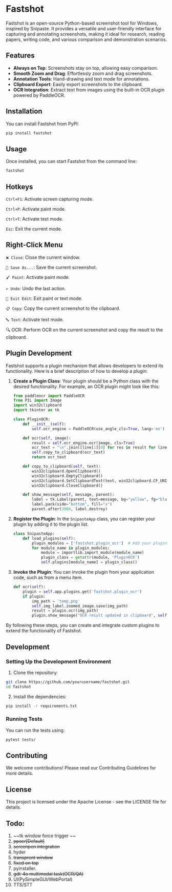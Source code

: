 # Fastshot

Fastshot is an open-source Python-based screenshot tool for Windows, inspired by Snipaste. It provides a versatile and user-friendly interface for capturing and annotating screenshots, making it ideal for research, reading papers, writing code, and various comparison and demonstration scenarios.

## Features

- **Always on Top**: Screenshots stay on top, allowing easy comparison.
- **Smooth Zoom and Drag**: Effortlessly zoom and drag screenshots.
- **Annotation Tools**: Hand-drawing and text mode for annotations.
- **Clipboard Export**: Easily export screenshots to the clipboard.
- **OCR Integration**: Extract text from images using the built-in OCR plugin powered by PaddleOCR.

## Installation

You can install Fastshot from PyPI:

```sh
pip install fastshot
```


## Usage
Once installed, you can start Fastshot from the command line:

```sh
fastshot
```

## Hotkeys
`Ctrl+F1`: Activate screen capturing mode.

`Ctrl+P`: Activate paint mode.

`Ctrl+T`: Activate text mode.

`Esc`: Exit the current mode.

## Right-Click Menu

`❌ Close`: Close the current window.

`💾 Save As...`: Save the current screenshot.

`🖌️ Paint`: Activate paint mode.

`↩️ Undo`: Undo the last action.

`🚪 Exit Edit`: Exit paint or text mode.

`📋 Copy`: Copy the current screenshot to the clipboard.

`🔤 Text`: Activate text mode.

🔍 OCR: Perform OCR on the current screenshot and copy the result to the clipboard.


## Plugin Development

Fastshot supports a plugin mechanism that allows developers to extend its functionality. Here is a brief description of how to develop a plugin:


1. **Create a Plugin Class**: Your plugin should be a Python class with the desired functionality. For example, an OCR plugin might look like this:

    ```python
    from paddleocr import PaddleOCR
    from PIL import Image
    import win32clipboard
    import tkinter as tk

    class PluginOCR:
        def __init__(self):
            self.ocr_engine = PaddleOCR(use_angle_cls=True, lang='en')

        def ocr(self, image):
            result = self.ocr_engine.ocr(image, cls=True)
            ocr_text = "\n".join([line[1][0] for res in result for line in res])
            self.copy_to_clipboard(ocr_text)
            return ocr_text

        def copy_to_clipboard(self, text):
            win32clipboard.OpenClipboard()
            win32clipboard.EmptyClipboard()
            win32clipboard.SetClipboardText(text, win32clipboard.CF_UNICODETEXT)
            win32clipboard.CloseClipboard()

        def show_message(self, message, parent):
            label = tk.Label(parent, text=message, bg="yellow", fg="black", font=("Helvetica", 10))
            label.pack(side="bottom", fill="x")
            parent.after(3000, label.destroy)
    ```

2. **Register the Plugin**: In the `SnipasteApp` class, you can register your plugin by adding it to the plugin list.

    ```python
    class SnipasteApp:
        def load_plugins(self):
            plugin_modules = ['fastshot.plugin_ocr']  # Add your plugin module here
            for module_name in plugin_modules:
                module = importlib.import_module(module_name)
                plugin_class = getattr(module, 'PluginOCR')
                self.plugins[module_name] = plugin_class()
    ```

3. **Invoke the Plugin**: You can invoke the plugin from your application code, such as from a menu item.

    ```python
    def ocr(self):
        plugin = self.app.plugins.get('fastshot.plugin_ocr')
        if plugin:
            img_path = 'temp.png'
            self.img_label.zoomed_image.save(img_path)
            result = plugin.ocr(img_path)
            plugin.show_message("OCR result updated in clipboard", self.img_window)
    ```

By following these steps, you can create and integrate custom plugins to extend the functionality of Fastshot.

## Development

### Setting Up the Development Environment

1. Clone the repository:

```sh
git clone https://github.com/yourusername/fastshot.git
cd fastshot
```

2. Install the dependencies:

```sh
pip install -r requirements.txt
```

### Running Tests

You can run the tests using:

```sh
pytest tests/
```

## Contributing
We welcome contributions! Please read our Contributing Guidelines for more details.

## License
This project is licensed under the Apache License - see the LICENSE file for details.

## Todo:
1. ~~tk window force trigger ~~
2. ~~ppocr[Default]~~
3. ~~screenpen integration~~
4. hyder
5. ~~transprent window~~
6. ~~fixed on top~~
7. pyinstaller.
8. ~~gdt-4o multimodal task(OCR/QA)~~
9. UI(PySimpleGUI/WebPortal)
10. TTS/STT



